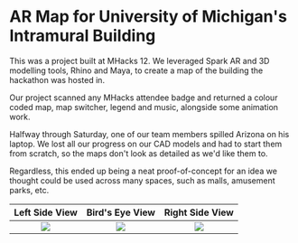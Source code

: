 # AR Map for University of Michigan's Intramural Building

This was a project built at MHacks 12. We leveraged Spark AR and 3D modelling tools, Rhino and Maya, to create a map of the building the hackathon was hosted in.

Our project scanned any MHacks attendee badge and returned a colour coded map, map switcher, legend and music, alongside some animation work.

Halfway through Saturday, one of our team members spilled Arizona on his laptop. We lost all our progress on our CAD models and had to start them from scratch, so the maps don't look as detailed as we'd like them to. 

Regardless, this ended up being a neat proof-of-concept for an idea we thought could be used across many spaces, such as malls, amusement parks, etc.

Left Side View             |  Bird's Eye View         | Right Side View
:-------------------------:|:-------------------------:|:-------------------------:
![](https://i.imgur.com/I72TLDa.jpg)  |  ![](https://i.imgur.com/KZJkUOH.jpg) |  ![](https://i.imgur.com/KZJkUOH.jpg)
